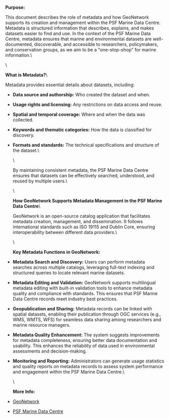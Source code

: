**Purpose:**



This document describes the role of metadata and how GeoNetwork supports its creation and management within the PSF Marine Data Centre. Metadata is structured information that describes, explains, and makes datasets easier to find and use. In the context of the PSF Marine Data Centre, metadata ensures that marine and environmental datasets are well-documented, discoverable, and accessible to researchers, policymakers, and conservation groups, as we aim to be a "one-stop-shop" for marine information.\

\

**What is Metadata?**\

Metadata provides essential details about datasets, including:



- **Data source and authorship:** Who created the dataset and when.



- **Usage rights and licensing:** Any restrictions on data access and reuse.



- **Spatial and temporal coverage:** Where and when the data was collected.



- **Keywords and thematic categories:** How the data is classified for discovery.



- **Formats and standards:** The technical specifications and structure of the dataset.\

  \

  By maintaining consistent metadata, the PSF Marine Data Centre ensures that datasets can be effectively searched, understood, and reused by multiple users.\

  \

  **How GeoNetwork Supports Metadata Management in the PSF Marine Data Centre**\

  GeoNetwork is an open-source catalog application that facilitates metadata creation, management, and dissemination. It follows international standards such as ISO 19115 and Dublin Core, ensuring interoperability between different data providers.\

  \

  **Key Metadata Functions in GeoNetwork:**



- **Metadata Search and Discovery:** Users can perform metadata searches across multiple catalogs, leveraging full-text indexing and structured queries to locate relevant marine datasets.



- **Metadata Editing and Validation:** GeoNetwork supports multilingual metadata editing with built-in validation tools to enhance metadata quality and compliance with standards. This ensures that PSF Marine Data Centre records meet industry best practices.



- **Geopublication and Sharing:** Metadata records can be linked with spatial datasets, enabling their publication through OGC services (e.g., WMS, WMTS, WFS) for seamless data sharing among researchers and marine resource managers.



- **Metadata Quality Enhancement:** The system suggests improvements for metadata completeness, ensuring better data documentation and usability. This enhances the reliability of data used in environmental assessments and decision-making.



- **Monitoring and Reporting:** Administrators can generate usage statistics and quality reports on metadata records to assess system performance and engagement within the PSF Marine Data Centre.\

  \

  **More Info:**



- [GeoNetwork](https://geonetwork-opensource.org/)



- [PSF Marine Data Centre](https://marinedata.psf.ca/data/)
